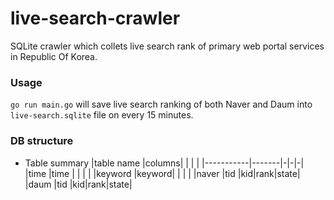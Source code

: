 # live-search-crawler
SQLite crawler which collets live search rank of primary web portal services in Republic Of Korea.

### Usage
`go run main.go` will save live search ranking of both Naver and Daum into `live-search.sqlite` file on every 15 minutes.

### DB structure
  - Table summary
    |table name |columns| | | |
    |-----------|-------|-|-|-|
    |time       |time   | | | |
    |keyword    |keyword| | | |
    |naver      |tid    |kid|rank|state|
    |daum       |tid    |kid|rank|state|
